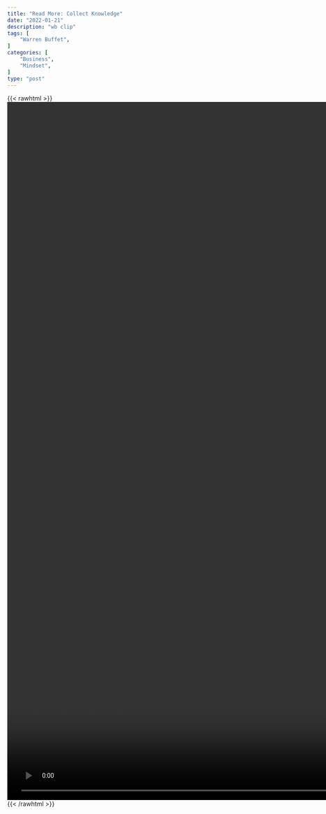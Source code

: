 ```yaml
---
title: "Read More: Collect Knowledge"
date: "2022-01-21"
description: "wb clip"
tags: [
    "Warren Buffet",
]
categories: [
    "Business",
    "Mindset",
]
type: "post"
---
```

{{< rawhtml >}}
    <video style="height:40vh;width:auto" overflow="hidden" controls>
        <source src="https://clips.dev00ps.com/Warren_Buffet/read_lots.mp4" type="video/mp4"> 
    </video>
{{< /rawhtml >}}
